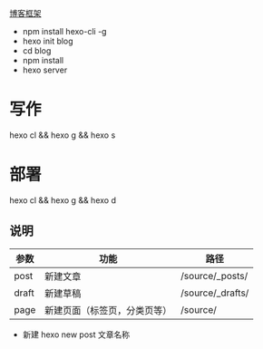 [博客框架](https://hexo.io/zh-cn/)

- npm install hexo-cli -g
- hexo init blog
- cd blog
- npm install
- hexo server

# 写作
hexo cl && hexo g && hexo s
# 部署
hexo cl && hexo g && hexo d


## 说明 

 参数 | 功能 | 路径
 ---- |----- |----
 post |	新建文章 |	/source/_posts/
 draft |	新建草稿 |	/source/_drafts/
 page |	新建页面（标签页，分类页等） |	/source/

* 新建 hexo new post 文章名称